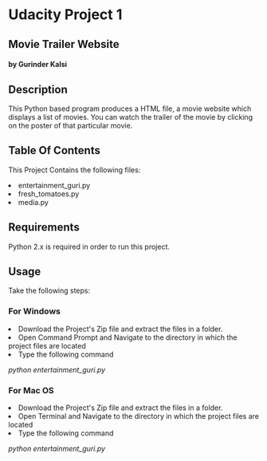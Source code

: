 # Udacity Project 1

## Movie Trailer Website
 
#### by Gurinder Kalsi


## Description

This Python based program produces a HTML file, a movie website which displays a list of movies. You can watch the trailer of the movie by clicking on the poster of that particular movie. 

## Table Of Contents

This Project Contains the following files:
<li> entertainment_guri.py</li>
<li> fresh_tomatoes.py</li>
<li> media.py</li>

## Requirements

Python 2.x is required in order to run this project.

## Usage

Take the following steps:

### For Windows

<li> Download the Project's Zip file and extract the files in a folder.</li>

<li> Open Command Prompt and Navigate to the directory in which the project files are located</li>

<li>  Type the following command</li>

<em> python entertainment_guri.py</em>

### For Mac OS

<li> Download the Project's Zip file and extract the files in a folder.</li>

<li> Open Terminal and Navigate to the directory in which the project files are located</li>

<li>  Type the following command</li>

<em> python entertainment_guri.py</em>

